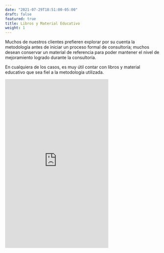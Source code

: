 ```yaml
---
date: "2021-07-29T18:51:00-05:00"
draft: false
featured: true
title: Libros y Material Educativo
weight: 1
---
```


Muchos de nuestros clientes prefieren explorar por su cuenta la metodología antes de iniciar un proceso formal de consultoría; muchos desean conservar un material de referencia para poder mantener el nivel de mejoramiento logrado durante la consultoría.

En cualquiera de los casos, es muy útil contar con libros y material educativo que sea fiel a la metodología utilizada.

<iframe type="text/html" width="336" height="550" frameborder="0" allowfullscreen style="max-width:100%" src="https://read.amazon.com/kp/card?asin=B097Z91FYG&preview=inline&linkCode=kpe&ref_=cm_sw_r_kb_dp_FQQ45DCRZNCR50TMHXBA" ></iframe>